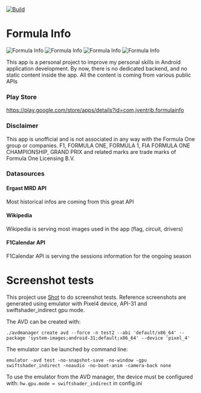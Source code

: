 [![Build](https://github.com/jventrib/FormulaInfo/actions/workflows/build.yml/badge.svg)](https://github.com/jventrib/FormulaInfo/actions/workflows/build.yml)

# Formula Info
![Formula Info](https://play-lh.googleusercontent.com/_uCswjBOWgxz8h_VExW2biO0IHNrQZrIf4dftGtEPYpFy49sxWYU-gMjRp5hftEPMp0=w720-h310-rw)
![Formula Info](https://play-lh.googleusercontent.com/wzCfTrWAJNzuTHj32F712KNHwknyFkOiMN5NReeJwG4ga5fok8fYbO8AEWwgHzGM9pau=w720-h310-rw)
![Formula Info](https://play-lh.googleusercontent.com/EJx3Nk8m8Ocl2eg9odEwr4MT8ggAOrCJGZP2hGrPceYqgUbEsj1O1UgASYAmwd7gTAUU=w720-h310-rw)
![Formula Info](https://play-lh.googleusercontent.com/Z9xaQ7qj8y0WcD47466-IGNs_uaSlBouZkrzmLMHaUcyM76rECeWQ3tfgZfoMcIA9Q=w720-h310-rw)

This app is a personal project to improve my personal skills in Android application development. By now, there is no dedicated backend, and no static content inside the app. All the content is coming from various public APIs

### Play Store
https://play.google.com/store/apps/details?id=com.jventrib.formulainfo

### Disclaimer
This app is unofficial and is not associated in any way with the Formula One group or companies. F1, FORMULA ONE, FORMULA 1, FIA FORMULA ONE CHAMPIONSHIP, GRAND PRIX and related marks are trade marks of Formula One Licensing B.V.
### Datasources
#### Ergast MRD API
Most historical infos are coming from this great API
#### Wikipedia
Wikipedia is serving most images used in the app (flag, circuit, drivers)
#### F1Calendar API
F1Calendar API is serving the sessions information for the ongoing season

# Screenshot tests #

This project use  [Shot](https://github.com/pedrovgs/Shot) to do screenshot tests.
Reference screenshots are generated using emulator with Pixel4 device, API-31 and swiftshader_indirect gpu mode.

The AVD can be created with:
```
./avdmanager create avd --force -n test2 --abi 'default/x86_64' --package 'system-images;android-31;default;x86_64' --device 'pixel_4'
```

The emulator can be launched by command line:
```
emulator -avd test -no-snapshot-save -no-window -gpu swiftshader_indirect -noaudio -no-boot-anim -camera-back none
```

To use the emulator from the AVD manager, the device must be configured with:
```hw.gpu.mode = swiftshader_indirect``` in config.ini


